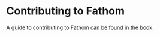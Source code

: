 # Contributing to Fathom

A guide to contributing to Fathom [can be found in the book](/book/src/implementation/contributing.md).
